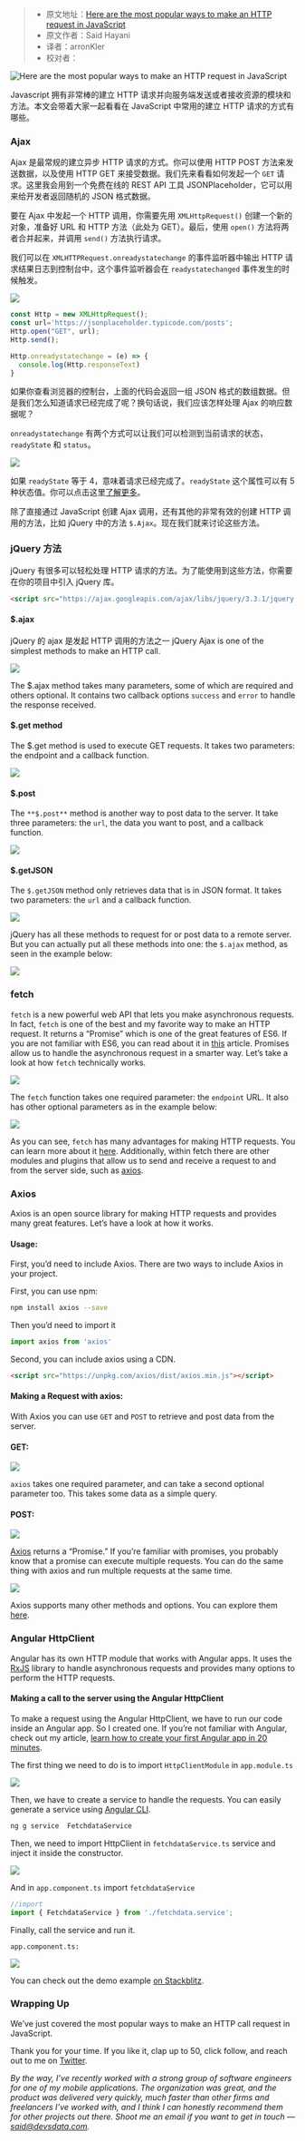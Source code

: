 > * 原文地址：[Here are the most popular ways to make an HTTP request in JavaScript](https://www.freecodecamp.org/news/here-is-the-most-popular-ways-to-make-an-http-request-in-javascript-954ce8c95aaa/)
> * 原文作者：Said Hayani
> * 译者：arronKler
> * 校对者：

![Here are the most popular ways to make an HTTP request in JavaScript](https://cdn-media-1.freecodecamp.org/images/1*gqHgCNubMncv7EwWNdArGQ.png)

Javascript 拥有非常棒的建立 HTTP 请求并向服务端发送或者接收资源的模块和方法。本文会带着大家一起看看在 JavaScript 中常用的建立 HTTP 请求的方式有哪些。

### Ajax

Ajax 是最常规的建立异步 HTTP 请求的方式。你可以使用 HTTP POST 方法来发送数据，以及使用 HTTP GET 来接受数据。我们先来看看如何发起一个 `GET` 请求。这里我会用到一个免费在线的 REST API 工具 JSONPlaceholder，它可以用来给开发者返回随机的 JSON 格式数据。

要在 Ajax 中发起一个 HTTP 调用，你需要先用 `XMLHttpRequest()` 创建一个新的对象，准备好 URL 和 HTTP 方法（此处为 GET）。最后，使用 `open()` 方法将两者合并起来，并调用 `send()` 方法执行请求。

我们可以在 `XMLHTTPRequest.onreadystatechange` 的事件监听器中输出 HTTP 请求结果日志到控制台中，这个事件监听器会在 `readystatechanged` 事件发生的时候触发。

![](https://cdn-media-1.freecodecamp.org/images/1*zXtlRe4yRF3tZkFFvBhZeA.png)

```js
const Http = new XMLHttpRequest();
const url='https://jsonplaceholder.typicode.com/posts';
Http.open("GET", url);
Http.send();

Http.onreadystatechange = (e) => {
  console.log(Http.responseText)
}
```

如果你查看浏览器的控制台，上面的代码会返回一组 JSON 格式的数组数据。但是我们怎么知道请求已经完成了呢？换句话说，我们应该怎样处理 Ajax 的响应数据呢？


`onreadystatechange` 有两个方式可以让我们可以检测到当前请求的状态， `readyState` 和 `status`。


![](https://cdn-media-1.freecodecamp.org/images/1*UfZf6qaZwNh5Mptft4WIZA.png)

如果 `readyState` 等于 4，意味着请求已经完成了。`readyState` 这个属性可以有 5 种状态值。你可以点击这里[了解更多][1]。

除了直接通过 JavaScript 创建 Ajax 调用，还有其他的非常有效的创建 HTTP 调用的方法，比如 jQuery 中的方法 `$.Ajax`。现在我们就来讨论这些方法。

### jQuery 方法

jQuery 有很多可以轻松处理 HTTP 请求的方法。为了能使用到这些方法，你需要在你的项目中引入 jQuery 库。

```html
<script src="https://ajax.googleapis.com/ajax/libs/jquery/3.3.1/jquery.min.js"></script>
```

#### $.ajax

jQuery 的 ajax 是发起 HTTP 调用的方法之一
jQuery Ajax is one of the simplest methods to make an HTTP call.

![](https://cdn-media-1.freecodecamp.org/images/1*vZ4BqVQfsvtpJm_RCsCE2Q.png)

The $.ajax method takes many parameters, some of which are required and others optional. It contains two callback options  `success`  and  `error`  to handle the response received.

#### $.get method

The $.get method is used to execute GET requests. It takes two parameters: the endpoint and a callback function.

![](https://cdn-media-1.freecodecamp.org/images/1*2koN5FJuT68WIyRKTihe5w.png)

#### $.post

The  `**$.post**`  method is another way to post data to the server. It take three parameters: the  `url`, the data you want to post, and a callback function.

![](https://cdn-media-1.freecodecamp.org/images/1*ql6Yp1EJfD7850GXhErwyw.png)

#### $.getJSON

The  `$.getJSON`  method only retrieves data that is in JSON format. It takes two parameters: the  `url`  and a callback function.

![](https://cdn-media-1.freecodecamp.org/images/1*hdcFdVHiBiRAo1YOi_Kt0Q.png)

jQuery has all these methods to request for or post data to a remote server. But you can actually put all these methods into one: the  `$.ajax`  method, as seen in the example below:

![](https://cdn-media-1.freecodecamp.org/images/1*soPARjfQXMcZ5ccPK1QMmA.png)

### fetch

`fetch`  is a new powerful web API that lets you make asynchronous requests. In fact,  `fetch`  is one of the best and my favorite way to make an HTTP request. It returns a “Promise” which is one of the great features of ES6.  If you are not familiar with ES6, you can read about it in  [this][3]  article. Promises allow us to handle the asynchronous request in a smarter way. Let’s take a look at how  `fetch`  technically works.

![](https://cdn-media-1.freecodecamp.org/images/1*kz6k4VRs0RiVCasWR0pCow.png)

The  `fetch`  function takes one required parameter: the  `endpoint`  URL. It also has other optional parameters as in the example below:

![](https://cdn-media-1.freecodecamp.org/images/1*QasrBgYZcU4BBFHqD2bBdg.png)

As you can see,  `fetch`  has many advantages for making HTTP requests. You can learn more about it  [here][4]. Additionally, within fetch there are other modules and plugins that allow us to send and receive a request to and from the server side, such as  [axios][5].

### Axios

Axios is an open source library for making HTTP requests and provides many great features. Let’s have a look at how it works.

#### Usage:

First, you’d need to include Axios. There are two ways to include Axios in your project.

First, you can use npm:

```bash
npm install axios --save
```

Then you’d need to import it

```js
import axios from 'axios'
```

Second, you can include axios using a CDN.

```html
<script src="https://unpkg.com/axios/dist/axios.min.js"></script>
```

#### Making a Request with axios:

With Axios you can use  `GET`  and  `POST`  to retrieve and post data from the server.

#### GET:

![](https://cdn-media-1.freecodecamp.org/images/1*4wmqiPsSN5mdgjJiRaKVZg.png)

`axios`  takes one required parameter, and can take a second optional parameter too. This takes some data as a simple query.

#### POST:

![](https://cdn-media-1.freecodecamp.org/images/1*ey6-vwsrm9RAhyoU15u6xQ.png)

[Axios][7]  returns a “Promise.” If you’re familiar with promises, you probably know that a promise can execute multiple requests. You can do the same thing with axios and run multiple requests at the same time.

![](https://cdn-media-1.freecodecamp.org/images/1*40Pji4utVKPpC7-dePfC6Q.png)

Axios supports many other methods and options. You can explore them  [here][8].

### Angular HttpClient

Angular has its own HTTP module that works with Angular apps. It uses the  [RxJS][9]  library to handle asynchronous requests and provides many options to perform the HTTP requests.

#### Making a call to the server using the Angular HttpClient

To make a request using the Angular HttpClient, we have to run our code inside an Angular app. So I created one. If you’re not familiar with Angular, check out my article,  [learn how to create your first Angular app in 20 minutes][10].

The first thing we need to do is to import  `HttpClientModule`  in  `app.module.ts`

![](https://cdn-media-1.freecodecamp.org/images/1*iFuW5Fbp91VR5gwQ6XNMEQ.png)

Then, we have to create a service to handle the requests. You can easily generate a service using  [Angular CLI][11].

```bash
ng g service  FetchdataService
```

Then, we need to import HttpClient in  `fetchdataService.ts`  service and inject it inside the constructor.

![](https://cdn-media-1.freecodecamp.org/images/1*kKwELAhSSpnN8DvIgdOfcQ.png)

And in  `app.component.ts`  import  `fetchdataService`

```ts
//import
import { FetchdataService } from './fetchdata.service';
```

Finally, call the service and run it.

`app.component.ts:`

![](https://cdn-media-1.freecodecamp.org/images/1*OrRe183Yaclt19n5ZQ194Q.png)

You can check out the demo example  [on Stackblitz][12].

### Wrapping Up

We’ve just covered the most popular ways to make an HTTP call request in JavaScript.

Thank you for your time. If you like it, clap up to 50, click follow, and reach out to me on  [Twitter][13].

_By the way, I’ve recently worked with a strong group of software engineers for one of my mobile applications. The organization was great, and the product was delivered very quickly, much faster than other firms and freelancers I’ve worked with, and I think I can honestly recommend them for other projects out there. Shoot me an email if you want to get in touch —_ [_said@devsdata.com_][14]_._

[1]: https://developer.mozilla.org/en-US/docs/Web/API/XMLHttpRequest/readyState
[2]: https://ajax.googleapis.com/ajax/libs/jquery/3.3.1/jquery.min.js
[3]: https://medium.freecodecamp.org/write-less-do-more-with-javascript-es6-5fd4a8e50ee2
[4]: https://developer.mozilla.org/en-US/docs/Web/API/Fetch_API/Using_Fetch
[5]: https://github.com/axios/axios
[6]: https://unpkg.com/axios/dist/axios.min.js
[7]: https://github.com/axios/axios
[8]: https://github.com/axios/axios
[9]: http://reactivex.io/rxjs/
[10]: https://medium.freecodecamp.org/learn-how-to-create-your-first-angular-app-in-20-min-146201d9b5a7
[11]: https://cli.angular.io/
[12]: https://stackblitz.com/edit/angular-httpclinent
[13]: https://twitter.com/SaidHYN
[14]: mailto:said@devsdata.com
